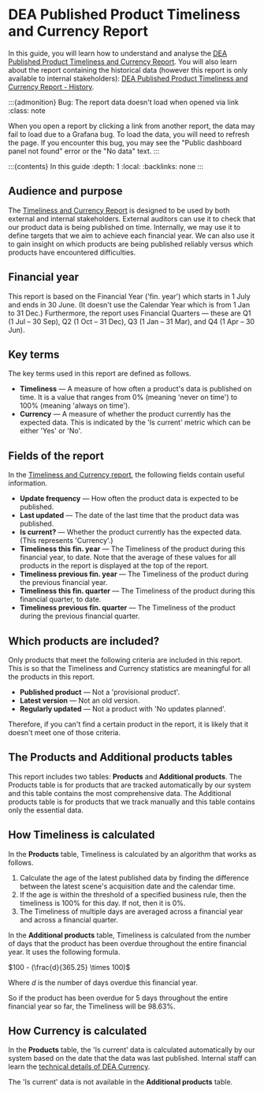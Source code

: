 # DEA Published Product Timeliness and Currency Report

In this guide, you will learn how to understand and analyse the [DEA Published Product Timeliness and Currency Report][TimelinessReport]. You will also learn about the report containing the historical data (however this report is only available to internal stakeholders): [DEA Published Product Timeliness and Currency Report - History][HistoryReport].

:::{admonition} Bug: The report data doesn't load when opened via link
:class: note

When you open a report by clicking a link from another report, the data may fail to load due to a Grafana bug. To load the data, you will need to refresh the page. If you encounter this bug, you may see the "Public dashboard panel not found" error or the "No data" text.
:::

:::{contents} In this guide
:depth: 1
:local:
:backlinks: none
:::

## Audience and purpose

The [Timeliness and Currency Report][TimelinessReport] is designed to be used by both external and internal stakeholders. External auditors can use it to check that our product data is being published on time. Internally, we may use it to define targets that we aim to achieve each financial year. We can also use it to gain insight on which products are being published reliably versus which products have encountered difficulties.

## Financial year

This report is based on the Financial Year ('fin. year') which starts in 1 July and ends in 30 June. (It doesn't use the Calendar Year which is from 1 Jan to 31 Dec.) Furthermore, the report uses Financial Quarters &mdash; these are Q1 (1 Jul &ndash; 30 Sep), Q2 (1 Oct &ndash; 31 Dec), Q3 (1 Jan &ndash; 31 Mar), and Q4 (1 Apr &ndash; 30 Jun).

## Key terms

The key terms used in this report are defined as follows.

* **Timeliness** &mdash; A measure of how often a product's data is published on time. It is a value that ranges from 0% (meaning 'never on time') to 100% (meaning 'always on time').
* **Currency** &mdash; A measure of whether the product currently has the expected data. This is indicated by the 'Is current' metric which can be either 'Yes' or 'No'.

## Fields of the report

In the [Timeliness and Currency report][TimelinessReport], the following fields contain useful information.

* **Update frequency** &mdash; How often the product data is expected to be published.
* **Last updated** &mdash; The date of the last time that the product data was published.
* **Is current?** &mdash; Whether the product currently has the expected data. (This represents 'Currency'.)
* **Timeliness this fin. year** &mdash; The Timeliness of the product during this financial year, to date. Note that the average of these values for all products in the report is displayed at the top of the report.
* **Timeliness previous fin. year** &mdash; The Timeliness of the product during the previous financial year.
* **Timeliness this fin. quarter** &mdash; The Timeliness of the product during this financial quarter, to date.
* **Timeliness previous fin. quarter** &mdash; The Timeliness of the product during the previous financial quarter.

## Which products are included?

Only products that meet the following criteria are included in this report. This is so that the Timeliness and Currency statistics are meaningful for all the products in this report.

* **Published product** &mdash; Not a 'provisional product'.
* **Latest version** &mdash; Not an old version.
* **Regularly updated** &mdash; Not a product with 'No updates planned'.

Therefore, if you can't find a certain product in the report, it is likely that it doesn't meet one of those criteria.

## The Products and Additional products tables

This report includes two tables: **Products** and **Additional products**. The Products table is for products that are tracked automatically by our system and this table contains the most comprehensive data. The Additional products table is for products that we track manually and this table contains only the essential data.

## How Timeliness is calculated

In the **Products** table, Timeliness is calculated by an algorithm that works as follows.

1. Calculate the age of the latest published data by finding the difference between the latest scene's acquisition date and the calendar time.
1. If the age is within the threshold of a specified business rule, then the timeliness is 100% for this day. If not, then it is 0%.
1. The Timeliness of multiple days are averaged across a financial year and across a financial quarter.

In the **Additional products** table, Timeliness is calculated from the number of days that the product has been overdue throughout the entire financial year. It uses the following formula.

$100 - (\frac{d}{365.25} \times 100)$

Where $d$ is the number of days overdue this financial year.

So if the product has been overdue for 5 days throughout the entire financial year so far, the Timeliness will be 98.63%.

## How Currency is calculated

In the **Products** table, the 'Is current' data is calculated automatically by our system based on the date that the data was last published. Internal staff can learn the [technical details of DEA Currency][CurrencyInternalDoc].

The 'Is current' data is not available in the **Additional products** table.

[TimelinessReport]: https://mgmt.sandbox.dea.ga.gov.au/public-dashboards/d22241dbfca54b1fa9f73938ef26e645?orgId=1
[HistoryReport]: https://mgmt.sandbox.dea.ga.gov.au/d/c1674b20-8c8a-4d90-aef2-02796275cf2b/4e57919d-fc9d-59d7-9bd1-aa61d41bcb92?orgId=1
[CurrencyInternalDoc]: https://docs.dev.dea.ga.gov.au/internal_services/reporting-systems/etls/currency.html#sqs-currency
